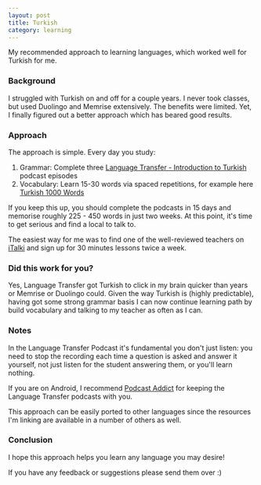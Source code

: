 ```yaml
---
layout: post
title: Turkish
category: learning
---
```


My recommended approach to learning languages, which worked well for Turkish for me.

### Background

I struggled with Turkish on and off for a couple years. I never took classes, but used Duolingo and Memrise extensively. The benefits were limited. Yet, I finally figured out a better approach which has beared good results.

### Approach

The approach is simple. Every day you study:
  1. Grammar: Complete three [Language Transfer - Introduction to Turkish](https://www.languagetransfer.org/introduction-to-turkish) podcast episodes
  2. Vocabulary: Learn 15-30 words via spaced repetitions, for example here [Turkish 1000 Words](https://www.memrise.com/course/557/turkish-1000-words/)

If you keep this up, you should complete the podcasts in 15 days and memorise roughly 225 - 450 words in just two weeks. At this point, it's time to get serious and find a local to talk to.

The easiest way for me was to find one of the well-reviewed teachers on [iTalki](http://italki.com/) and sign up for 30 minutes lessons twice a week.

### Did this work for you?

Yes, Language Transfer got Turkish to click in my brain quicker than years or Memrise or Duolingo could. Given the way Turkish is (highly predictable), having got some strong grammar basis I can now continue learning path by build vocabulary and talking to my teacher as often as I can.

### Notes

In the Language Transfer Podcast it's fundamental you don't just listen: you need to stop the recording each time a question is asked and answer it yourself, not just listen for the student answering them, or you'll learn nothing.

If you are on Android, I recommend [Podcast Addict](https://play.google.com/store/apps/details?id=com.bambuna.podcastaddict) for keeping the Language Transfer podcasts with you.

This approach can be easily ported to other languages since the resources I'm linking are available in a number of others as well.

### Conclusion

I hope this approach helps you learn any language you may desire!

If you have any feedback or suggestions please send them over :)
